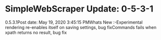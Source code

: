 # SimpleWebScraper Update: 0-5-3-1

0.5.3.1Post date: May 19, 2020 3:45:15 PMWhats New :-Experimental rendering re-enables itself on saving settings, bug fixCommands fails when xpath returns no result, bug fix